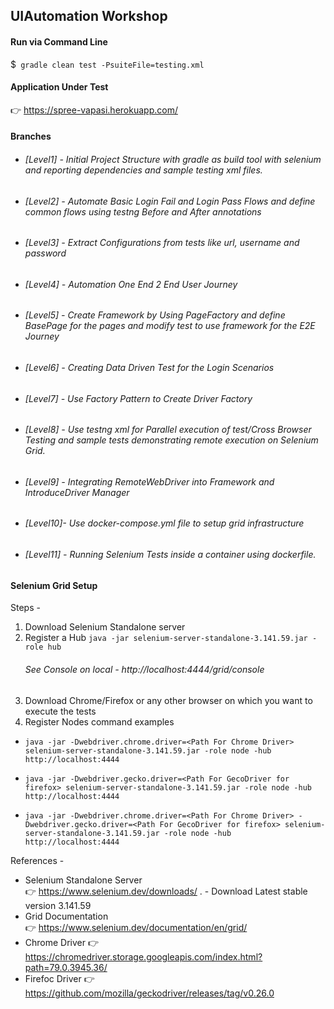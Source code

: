  ## UIAutomation Workshop 

#### Run via Command Line

 $` gradle clean test -PsuiteFile=testing.xml` 

#### Application Under Test
:point_right: https://spree-vapasi.herokuapp.com/


#### Branches
* ###### _[Level1] - Initial Project Structure with gradle as build tool with selenium and reporting dependencies and sample testing xml files._
* ###### _[Level2] - Automate Basic Login Fail and Login Pass Flows and define common flows using testng Before and After annotations_ 
* ###### _[Level3] - Extract Configurations from tests like url, username and password_
* ###### _[Level4] - Automation One End 2 End User Journey_
* ###### _[Level5] - Create Framework by Using PageFactory and define BasePage for the pages and modify test to use framework for the E2E Journey_
* ###### _[Level6] - Creating Data Driven Test for the Login Scenarios_
* ###### _[Level7] - Use Factory Pattern to Create Driver Factory_
* ###### _[Level8] - Use testng xml for Parallel execution of test/Cross Browser Testing  and sample tests demonstrating remote execution on Selenium Grid._ 
* ###### _[Level9] - Integrating RemoteWebDriver into Framework and IntroduceDriver Manager_
* ###### _[Level10]- Use docker-compose.yml file to setup grid infrastructure_
* ###### _[Level11] - Running Selenium Tests inside a container using dockerfile._
       

#### Selenium Grid Setup

Steps -
1) Download Selenium Standalone server
2) Register a Hub  `java -jar selenium-server-standalone-3.141.59.jar -role hub`
   ###### See Console on local - http://localhost:4444/grid/console 
3) Download Chrome/Firefox or any other browser on which you want to execute the tests
4) Register Nodes command examples 

  * `java -jar -Dwebdriver.chrome.driver=<Path For Chrome Driver> selenium-server-standalone-3.141.59.jar -role node -hub   http://localhost:4444 `

  * `java -jar -Dwebdriver.gecko.driver=<Path For GecoDriver for firefox> selenium-server-standalone-3.141.59.jar -role node -hub http://localhost:4444 `

  * `java -jar -Dwebdriver.chrome.driver=<Path For Chrome Driver> -Dwebdriver.gecko.driver=<Path For GecoDriver for firefox> selenium-server-standalone-3.141.59.jar -role node -hub http://localhost:4444 `


References -
* Selenium Standalone Server  
:point_right: https://www.selenium.dev/downloads/ . - Download Latest stable version 3.141.59
* Grid Documentation  
:point_right: https://www.selenium.dev/documentation/en/grid/
* Chrome Driver
:point_right: https://chromedriver.storage.googleapis.com/index.html?path=79.0.3945.36/
* Firefoc Driver
:point_right:https://github.com/mozilla/geckodriver/releases/tag/v0.26.0
